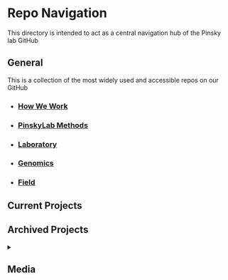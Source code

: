 Repo Navigation
===============
This directory is intended to act as a central navigation hub of the Pinsky lab GitHub

## General
This is a collection of the most widely used and accessible repos on our GitHub

- ### [How We Work](https://github.com/pinskylab/how_we_work)
- ### [PinskyLab Methods](https://github.com/pinskylab/pinskylab_methods)
- ### [Laboratory](https://github.com/pinskylab/laboratory)
- ### [Genomics](https://github.com/pinskylab/genomics)
- ### [Field](https://github.com/pinskylab/field)

## Current Projects


## Archived Projects

<details>
<summary>

## Media
  
</summary>

Within these repos are numerous photos taken throughout the years
<br>
  
- ### [2016 Philippines Photos](https://github.com/pinskylab/2016PhilippinesPhotos)
- ### [2015 Philippines Photos](https://github.com/pinskylab/2015PhilippinesPhotos)
- ### [2014 Philippines Photos](https://github.com/pinskylab/2014PhilippinesPhotos)

</details>
